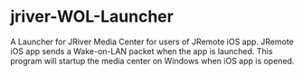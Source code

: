 # jriver-WOL-Launcher
A Launcher for JRiver Media Center for users of JRemote iOS app. JRemote iOS app sends a Wake-on-LAN packet when the app is launched. This program will startup the media center on Windows when iOS app is opened.

